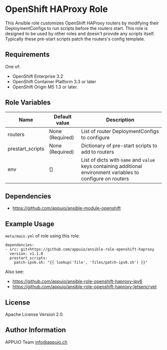 OpenShift HAProxy Role
======================

This Ansible role customizes OpenShift HAProxy routers by modifying their DeploymentConfigs to run scripts before
the routers start. This role is designed to be used by other roles and doesn't provide any scripts itself.
Typically these pre-start scripts patch the routers's config template.

Requirements
------------

One of:

* OpenShift Enterprise 3.2
* OpenShift Container Platform 3.3 or later
* OpenShift Origin M5 1.3 or later.

Role Variables
--------------

| Name             | Default value    | Description                                                                                                    |
|------------------|------------------|----------------------------------------------------------------------------------------------------------------|
| routers          | None (Required)  | List of router DeploymentConfigs to configure                                                                  |
| prestart_scripts | None (Required)  | Dictionary of pre-start scripts to add to routers                                                              |
| env              | []               | List of dicts with `name` and `value` keys containing additional environment variables to configure on routers |

Dependencies
------------

* <https://github.com/appuio/ansible-module-openshift>

Example Usage
-------------

`meta/main.yml` of role using this role:

    dependencies:
    - src: git+https://github.com/appuio/ansible-role-openshift-haproxy
      version: v1.1.0
      prestart_scripts:
        patch-ipv6.sh: "{{ lookup('file', 'files/patch-ipv6.sh') }}"

Also see:

* <https://github.com/appuio/ansible-role-openshift-haproxy-ipv6>
* <https://github.com/appuio/ansible-role-openshift-haproxy-letsencrypt>

License
-------

Apache License Version 2.0

Author Information
------------------

APPUiO Team <info@appuio.ch>
